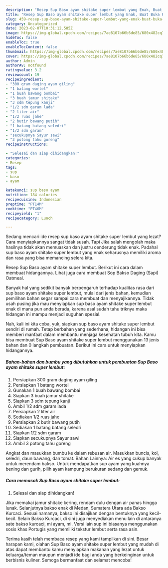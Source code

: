 ```yaml
---
description: "Resep Sup Baso ayam shitake super lembut yang Enak, Buat Buka Puasa Lezat"
title: "Resep Sup Baso ayam shitake super lembut yang Enak, Buat Buka Puasa Lezat"
slug: 459-resep-sup-baso-ayam-shitake-super-lembut-yang-enak-buat-buka-puasa-lezat
category: Uncategorized
date: 2023-02-07T10:31:12.585Z
image: https://img-global.cpcdn.com/recipes/7ae8107b66b6de85/680x482cq70/sup-baso-ayam-shitake-super-lembut-foto-resep-utama.jpg
hideToc: false
enableToc: true
enableTocContent: false
thumbnail: https://img-global.cpcdn.com/recipes/7ae8107b66b6de85/680x482cq70/sup-baso-ayam-shitake-super-lembut-foto-resep-utama.jpg
cover: https://img-global.cpcdn.com/recipes/7ae8107b66b6de85/680x482cq70/sup-baso-ayam-shitake-super-lembut-foto-resep-utama.jpg
author: Admin
authorAv: notfound
ratingvalue: 3.2
reviewcount: 19
recipeingredient:
- "300 gram daging ayam giling"
- "1 batang wortel"
- "1 buah bawang bombai"
- "3 buah jamur shitake"
- "3 sdm tepung kanji"
- "1/2 sdm garam lada"
- "2 liter air"
- "1/2 ruas jahe"
- "2 butir bawang putih"
- "1 batang batang seledri"
- "1/2 sdm garam"
- "secukupnya Sayur sawi"
- "3 potong tahu goreng"
recipeinstructions:

- "Selesai dan siap dihidangkan!"
categories:
- Resep
tags:
- sup
- baso
- ayam

katakunci: sup baso ayam 
nutrition: 184 calories
recipecuisine: Indonesian
preptime: "PT14M"
cooktime: "PT46M"
recipeyield: "1"
recipecategory: Lunch

---
```



Sedang mencari ide resep sup baso ayam shitake super lembut yang lezat? Cara menyiapkannya sangat tidak susah. Tapi Jika salah mengolah maka hasilnya tidak akan memuaskan dan justru cenderung tidak enak. Padahal sup baso ayam shitake super lembut yang enak seharusnya memiliki aroma dan rasa yang bisa memancing selera kita.


Resep Sup Baso ayam shitake super lembut. Berikut ini cara dalam membuat hidangannya. Lihat juga cara membuat Sop Bakso Daging (Sapi) Oatmeal.

Banyak hal yang sedikit banyak berpengaruh terhadap kualitas rasa dari sup baso ayam shitake super lembut, mulai dari jenis bahan, kemudian pemilihan bahan segar sampai cara membuat dan menyajikannya. Tidak usah pusing jika mau menyiapkan sup baso ayam shitake super lembut enak di mana pun anda berada, karena asal sudah tahu triknya maka hidangan ini mampu menjadi suguhan spesial.


Nah, kali ini kita coba, yuk, siapkan sup baso ayam shitake super lembut sendiri di rumah. Tetap berbahan yang sederhana, hidangan ini bisa memberi manfaat dalam membantu menjaga kesehatan tubuh kita. Kamu bisa membuat Sup Baso ayam shitake super lembut menggunakan 13 jenis bahan dan 0 langkah pembuatan. Berikut ini cara untuk menyiapkan hidangannya.

<!--inarticleads1-->

##### Bahan-bahan dan bumbu yang dibutuhkan untuk pembuatan Sup Baso ayam shitake super lembut:

1. Persiapkan 300 gram daging ayam giling
1. Persiapkan 1 batang wortel
1. Gunakan 1 buah bawang bombai
1. Siapkan 3 buah jamur shitake
1. Siapkan 3 sdm tepung kanji
1. Ambil 1/2 sdm garam lada
1. Persiapkan 2 liter air
1. Sediakan 1/2 ruas jahe
1. Persiapkan 2 butir bawang putih
1. Sediakan 1 batang batang seledri
1. Siapkan 1/2 sdm garam
1. Siapkan secukupnya Sayur sawi
1. Ambil 3 potong tahu goreng


Angkat dan masukkan bumbu ke dalam rebusan air. Masukkan buncis, kol, seledri, daun bawang, dan tomat. Bahan Lainnya: Air es yang cukup banyak untuk merendam bakso. Untuk mendapatkan sup ayam yang kuahnya bening dan gurih, pilih ayam kampung berukuran sedang dan gemuk. 

<!--inarticleads2-->

##### Cara memasak Sup Baso ayam shitake super lembut:


1. Selesai dan siap dihidangkan!

Jika memakai jamur shitake kering, rendam dulu dengan air panas hingga lunak. Selanjutnya bakso enak di Medan, Sumatera Utara ada Bakso Kurcaci. Sesuai namanya, bakso ini disajikan dengan bentuknya yang kecil-kecil. Selain Bakso Kurcaci, di sini juga menyediakan menu lain di antaranya sate bakso kurcaci, mi ayam, mi. Versi lain sup ini biasanya menggunakan sosis khas Portugis yang memiliki tekstur lembut serta rasa asin. 

Terima kasih telah membaca resep yang kami tampilkan di sini. Besar harapan kami, olahan Sup Baso ayam shitake super lembut yang mudah di atas dapat membantu kamu menyiapkan makanan yang lezat untuk keluarga/teman maupun menjadi ide bagi anda yang berkeinginan untuk berbisnis kuliner. Semoga bermanfaat dan selamat mencoba!
